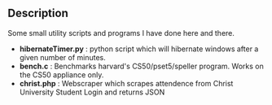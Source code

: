Description
--------------
Some small utility scripts and programs I have done here and there.

- **hibernateTimer.py** : python script which will hibernate windows after a given number of minutes.
- **bench.c** : Benchmarks harvard's CS50/pset5/speller program. Works on the CS50 appliance only.
- **christ.php** : Webscraper which scrapes attendence from Christ University Student Login and returns JSON
